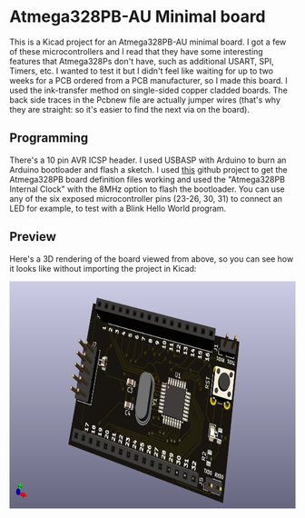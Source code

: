 # Atmega328PB-AU Minimal board

This is a Kicad project for an Atmega328PB-AU minimal board. I got a few of these microcontrollers and I read that they have some interesting features that Atmega328Ps don't have, such as additional USART, SPI, Timers, etc. I wanted to test it but I didn't feel like waiting for up to two weeks for a PCB ordered from a PCB manufacturer, so I made this board. I used the ink-transfer method on single-sided copper cladded boards. The back side traces in the Pcbnew file are actually jumper wires (that's why they are straight: so it's easier to find the next via on the board).

## Programming

There's a 10 pin AVR ICSP header. I used USBASP with Arduino to burn an Arduino bootloader and flash a sketch. I used [this](https://github.com/watterott/ATmega328PB-Testing) github project to get the Atmega328PB board definition files working and used the "Atmega328PB Internal Clock" with the 8MHz option to flash the bootloader. You can use any of the six exposed microcontroller pins (23-26, 30, 31) to connect an LED for example, to test with a Blink Hello World program.

## Preview

Here's a 3D rendering of the board viewed from above, so you can see how it looks like without importing the project in Kicad:

<p align="center">
  <img width="800" height="400" src="https://raw.githubusercontent.com/jovan3/atmega328PB_minimal_board/master/github/atmega328pb_minimal_board.png">
</p>
